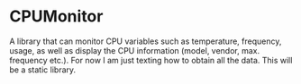 # CPUMonitor
A library that can monitor CPU variables such as temperature, frequency, usage, as well as display the CPU information (model, vendor, max. frequency etc.). For now I am just texting how to obtain all the data. This will be a static library.
